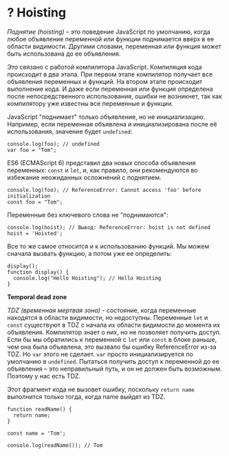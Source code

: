 # ? Hoisting

_Поднятие (hoisting)_ – это поведение JavaScript по умолчанию, когда любое объявление переменной или функции поднимается вверх в ее области видимости. Другими словами, переменная или функция может быть использована до ее объявления.

Это связано с работой компилятора JavaScript. Компиляция кода происходит в два этапа. При первом этапе компилятор получает все объявления переменных и функций. На втором этапе происходит выполнение кода. И даже если переменная или функция определена после непосредственного использования, ошибки не возникнет, так как компилятору уже известны все переменные и функции.

JavaScript "поднимает" только объявление, но не инициализацию. Например, если переменная объявлена и инициализирована после её использования, значение будет `undefined`:

~~~
console.log(foo); // undefined
var foo = "Tom";
~~~

ES6 (ECMAScript 6) представил два новых способа объявления переменных: `const` и `let`, и, как правило, они рекомендуются во избежание неожиданных осложнений с поднятием.

~~~
console.log(foo); // ReferenceError: Cannot access 'foo' before initialization
const foo = "Tom";
~~~

Переменные без ключевого слова не "поднимаются":

~~~
console.log(hoist); // Вывод: ReferenceError: hoist is not defined
hoist = 'Hoisted';
~~~

Все то же самое относится и к использованию функций. Мы можем сначала вызвать функцию, а потом уже ее определить:

~~~
display();
function display() {
  console.log("Hello Hoisting"); // Hello Hoisting
}
~~~

__Temporal dead zone__

_TDZ (временная мертвая зона)_ - состояние, когда переменные находятся в области видимости, но недоступны.
Переменные `let` и `const` существуют в TDZ с начала их области видимости до момента их объявления. Компилятор знает о них, но не позволяет получить доступ. Если бы мы обратились к переменной c `let` или `const` в блоке раньше, чем она была объявлена, это вызвало бы ошибку ReferenceError из-за TDZ. Но `var` этого не сделает. `var` просто инициализируется по умолчанию в `undefined`.
Пытаться получить доступ к переменной до ее объявления – это неправильный путь, и он не должен быть возможным. Поэтому у нас есть TDZ.

Этот фрагмент кода не вызовет ошибку, поскольку `return name` выполнится только тогда, когда name выйдет из TDZ.

~~~
function readName() {
  return name;
}

const name = 'Tom';

console.log(readName()); // Tom
~~~
